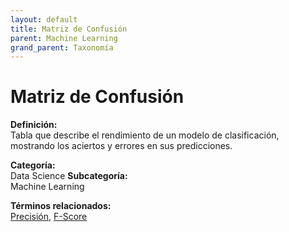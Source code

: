 ```yaml
---
layout: default
title: Matriz de Confusión
parent: Machine Learning
grand_parent: Taxonomía
---
```


# Matriz de Confusión

**Definición:**  
Tabla que describe el rendimiento de un modelo de clasificación, mostrando los aciertos y errores en sus predicciones.

**Categoría:**  
Data Science 
**Subcategoría:**  
Machine Learning

**Términos relacionados:**  
[Precisión](https://maleniski.github.io/diccionario-angl-tec-mx/docs/taxonomia/data-science/machine-learning/precisin.html), [F-Score](https://maleniski.github.io/diccionario-angl-tec-mx/docs/taxonomia/data-science/machine-learning/f-score.html)
